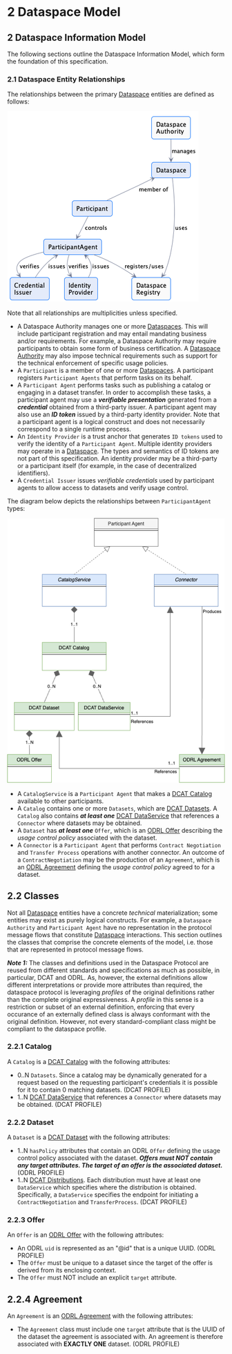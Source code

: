 # 2 Dataspace Model

## 2 Dataspace Information Model

The following sections outline the Dataspace Information Model, which form the foundation of this specification.

### 2.1 Dataspace Entity Relationships

The relationships between the primary [Dataspace](./terminology.md#dataspace) entities are defined as follows:

![](./m.dataspace.relationships.png)

Note that all relationships are multiplicities unless specified.

- A Dataspace Authority manages one or more [Dataspaces](./terminology.md#dataspace). This will include participant registration and may entail mandating business and/or requirements. For example, a
  Dataspace Authority may require participants to obtain some form of business certification. A [Dataspace Authority](./terminology.md#dataspace-authority) may also impose technical requirements such as support for the
  technical enforcement of specific usage policies.
- A `Participant` is a member of one or more [Dataspaces](./terminology.md#dataspace). A participant registers `Participant Agents` that perform tasks on its behalf.
- A `Participant Agent` performs tasks such as publishing a catalog or engaging in a dataset transfer. In order to accomplish these tasks, a participant agent may
  use a _**verifiable presentation**_ generated from a _**credential**_ obtained from a third-party issuer. A participant agent may also use an _**ID token**_ issued by a
  third-party identity provider. Note that a participant agent is a logical construct and does not necessarily correspond to a single runtime process.
- An `Identity Provider` is a trust anchor that generates `ID tokens` used to verify the identity of a `Participant Agent`. Multiple identity providers may operate in
  a [Dataspace](./terminology.md#dataspace). The types and semantics of ID tokens are not part of this specification. An identity provider may be a third-party or a participant itself (for example, in the case
  of decentralized identifiers).
- A `Credential Issuer` issues _verifiable credentials_ used by participant agents to allow access to datasets and verify usage control.

The diagram below depicts the relationships between `ParticipantAgent` types:

![](./m.participant.entities.png)

- A `CatalogService` is a `Participant Agent` that makes a [DCAT Catalog](https://www.w3.org/TR/vocab-dcat-3/#Class:Catalog) available to other participants.
- A `Catalog` contains one or more `Datasets`, which are [DCAT Datasets](https://www.w3.org/TR/vocab-dcat-3/#Class:Dataset). A `Catalog` also contains **_at least one_**
  [DCAT DataService](https://www.w3.org/TR/vocab-dcat-3/#Class:Data_Service) that references a `Connector` where datasets may be obtained.
- A `Dataset` has **_at least one_** `Offer`, which is an [ODRL Offer](https://www.w3.org/TR/odrl-model/#policy-offer) describing the _usage control policy_ associated with the dataset.
- A `Connector` is a `Participant Agent` that performs `Contract Negotiation` and `Transfer Process` operations with another connector. An outcome of a `ContractNegotiation` may
  be the production of an `Agreement`, which is an [ODRL Agreement](https://www.w3.org/TR/odrl-model/#policy-agreement) defining the _usage control policy_ agreed to for a dataset.

## 2.2 Classes

Not all [Dataspace](./terminology.md#dataspace) entities have a concrete _technical_ materialization; some entities may exist as purely logical constructs. For example, a `Dataspace Authority`
and `Participant Agent` have no representation in the protocol message flows that constitute [Dataspace](./terminology.md#dataspace) interactions. This section outlines the classes that comprise the concrete
elements of the model, i.e. those that are represented in protocol message flows.

**_Note 1:_**
The classes and definitions used in the Dataspace Protocol are reused from different standards and specifications as much as possible, in particular, DCAT and ODRL. As, however, the external definitions allow different interpretations or provide more attributes than required, the dataspace protocol is leveraging _profiles_ of the original definitions rather than the complete original expressiveness. A _profile_ in this sense is a restriction or subset of an external definition, enforcing that every occurance of an externally defined class is always conformant with the original definition. However, not every standard-compliant class might be compliant to the dataspace profile.

### 2.2.1 Catalog

A `Catalog` is a [DCAT Catalog](https://www.w3.org/TR/vocab-dcat-3/#Class:Catalog) with the following attributes:

- 0..N  `Datasets`. Since a catalog may be dynamically generated for a request based on the requesting participant's credentials it is possible for it to contain 0 matching
  datasets. (DCAT PROFILE)
- 1..N [DCAT DataService](https://www.w3.org/TR/vocab-dcat-3/#Class:Data_Service) that references a `Connector` where datasets may be obtained. (DCAT PROFILE)

### 2.2.2 Dataset

A `Dataset` is a [DCAT Dataset](https://www.w3.org/TR/vocab-dcat-3/#Class:Dataset) with the following attributes:

- 1..N `hasPolicy` attributes that contain an ODRL `Offer` defining the usage control policy associated with the dataset. **_Offers must NOT contain any target attributes. The
  target of an offer is the associated dataset._** (ODRL PROFILE)
- 1..N [DCAT Distributions](https://www.w3.org/TR/vocab-dcat-3/#Class:Distribution). Each distribution must have at least one `DataService` which specifies where the distribution
  is obtained. Specifically, a `DataService` specifies the endpoint for initiating a `ContractNegotiation` and `TransferProcess`. (DCAT PROFILE)

### 2.2.3 Offer

An `Offer` is an [ODRL Offer](https://www.w3.org/TR/odrl-model/#policy-offer) with the following attributes:

- An ODRL `uid` is represented as an "@id" that is a unique UUID. (ODRL PROFILE)
- The `Offer` must be unique to a dataset since the target of the offer is derived from its enclosing context.
- The `Offer` must NOT include an explicit `target` attribute.

## 2.2.4 Agreement

An `Agreement` is an [ODRL Agreement](https://www.w3.org/TR/odrl-model/#policy-agreement) with the following attributes:

- The `Agreement` class must include one `target` attribute that is the UUID of the dataset the agreement is associated with. An agreement is therefore associated with **EXACTLY
  ONE** dataset. (ODRL PROFILE)
